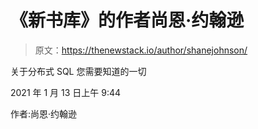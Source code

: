 # 《新书库》的作者尚恩·约翰逊

> 原文：<https://thenewstack.io/author/shanejohnson/>

关于分布式 SQL 您需要知道的一切

2021 年 1 月 13 日上午 9:44

作者:尚恩·约翰逊
